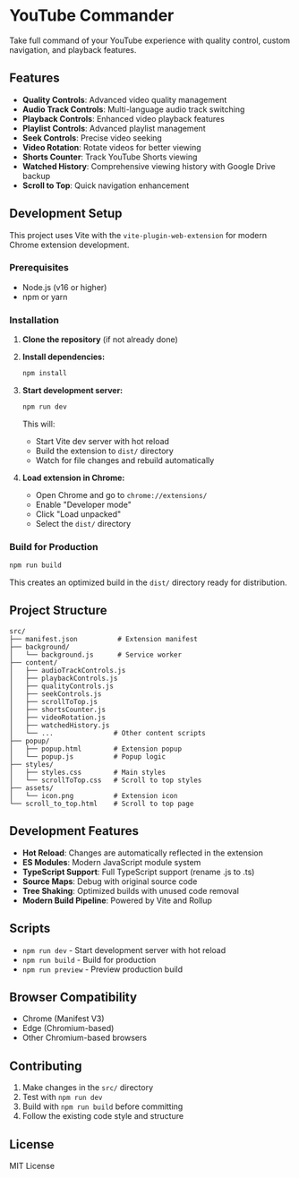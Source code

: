 # YouTube Commander

Take full command of your YouTube experience with quality control, custom navigation, and playback features.

## Features

- **Quality Controls**: Advanced video quality management
- **Audio Track Controls**: Multi-language audio track switching
- **Playback Controls**: Enhanced video playback features
- **Playlist Controls**: Advanced playlist management
- **Seek Controls**: Precise video seeking
- **Video Rotation**: Rotate videos for better viewing
- **Shorts Counter**: Track YouTube Shorts viewing
- **Watched History**: Comprehensive viewing history with Google Drive backup
- **Scroll to Top**: Quick navigation enhancement

## Development Setup

This project uses Vite with the `vite-plugin-web-extension` for modern Chrome extension development.

### Prerequisites

- Node.js (v16 or higher)
- npm or yarn

### Installation

1. **Clone the repository** (if not already done)

2. **Install dependencies:**
   ```bash
   npm install
   ```

3. **Start development server:**
   ```bash
   npm run dev
   ```
   This will:
   - Start Vite dev server with hot reload
   - Build the extension to `dist/` directory
   - Watch for file changes and rebuild automatically

4. **Load extension in Chrome:**
   - Open Chrome and go to `chrome://extensions/`
   - Enable "Developer mode"
   - Click "Load unpacked"
   - Select the `dist/` directory

### Build for Production

```bash
npm run build
```

This creates an optimized build in the `dist/` directory ready for distribution.

## Project Structure

```
src/
├── manifest.json          # Extension manifest
├── background/
│   └── background.js      # Service worker
├── content/
│   ├── audioTrackControls.js
│   ├── playbackControls.js
│   ├── qualityControls.js
│   ├── seekControls.js
│   ├── scrollToTop.js
│   ├── shortsCounter.js
│   ├── videoRotation.js
│   ├── watchedHistory.js
│   └── ...               # Other content scripts
├── popup/
│   ├── popup.html        # Extension popup
│   └── popup.js          # Popup logic
├── styles/
│   ├── styles.css        # Main styles
│   └── scrollToTop.css   # Scroll to top styles
├── assets/
│   └── icon.png          # Extension icon
└── scroll_to_top.html    # Scroll to top page
```

## Development Features

- **Hot Reload**: Changes are automatically reflected in the extension
- **ES Modules**: Modern JavaScript module system
- **TypeScript Support**: Full TypeScript support (rename .js to .ts)
- **Source Maps**: Debug with original source code
- **Tree Shaking**: Optimized builds with unused code removal
- **Modern Build Pipeline**: Powered by Vite and Rollup

## Scripts

- `npm run dev` - Start development server with hot reload
- `npm run build` - Build for production
- `npm run preview` - Preview production build

## Browser Compatibility

- Chrome (Manifest V3)
- Edge (Chromium-based)
- Other Chromium-based browsers

## Contributing

1. Make changes in the `src/` directory
2. Test with `npm run dev`
3. Build with `npm run build` before committing
4. Follow the existing code style and structure

## License

MIT License
